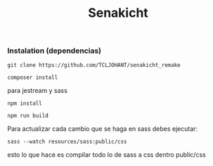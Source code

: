 <h1 align="center">Senakicht</h1>
<br>

### Instalation (dependencias)

```
git clone https://github.com/TCLJOHANT/senakicht_remake
```
```
composer install
```
para jestream y sass
```
npm install
```
```
npm run build
```
Para actualizar cada cambio que se haga en sass debes ejecutar:
```
sass --watch resources/sass:public/css
```
esto lo que hace es compilar  todo lo de sass a css dentro public/css 
